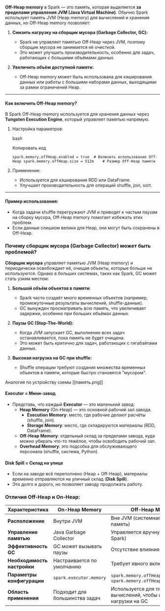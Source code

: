 **Off-Heap memory** в Spark — это память, которая выделяется **за пределами управления JVM (Java Virtual Machine)**. Обычно Spark использует память JVM (Heap memory) для вычислений и хранения данных, но Off-Heap memory позволяет:

1. **Снизить нагрузку на сборщик мусора (Garbage Collector, GC):**
    
    - Spark не управляет памятью Off-Heap через JVM, поэтому сборщик мусора не занимается её очисткой.
    - Это может улучшить производительность, особенно для задач, работающих с большими объёмами данных.
2. **Увеличить объём доступной памяти:**
    
    - Off-Heap memory может быть использована для кэширования данных или работы с большими наборами данных, выходящими за рамки ограничений Heap.

---

#### **Как включить Off-Heap memory?**

В Spark Off-Heap memory используется для хранения данных через **Tungsten Execution Engine**, который управляет памятью напрямую.

1. Настройка параметров:
    
    bash
    
    Копировать код
    
    `spark.memory.offHeap.enabled = true  # Включить использование Off-Heap spark.memory.offHeap.size = 512m    # Размер Off-Heap памяти`
    
2. Применение:
    
    - Используется для кэширования RDD или DataFrame.
    - Улучшает производительность для операций shuffle, join, sort.

---

#### **Пример использования:**

- Когда задачи shuffle перегружают JVM и приводят к частым паузам на сборку мусора, Off-Heap memory помогает избежать этих проблем.
- Если данные слишком велики для Heap, они могут быть сохранены в Off-Heap.

### **Почему сборщик мусора (Garbage Collector) может быть проблемой?**

**Сборщик мусора** управляет памятью JVM (Heap memory) и периодически освобождает её, очищая объекты, которые больше не используются. Однако в больших системах, таких как Spark, GC может стать узким местом:

1. **Большой объём объектов в памяти:**
    
    - Spark часто создаёт много временных объектов (например, промежуточные результаты вычислений, shuffle-данные).
    - GC вынужден просматривать всю память, что увеличивает задержки, особенно при больших объёмах данных.
2. **Паузы GC (Stop-The-World):**
    
    - Когда JVM запускает GC, выполнение всех задач останавливается, пока память не будет очищена.
    - Это может быть критично для задач, работающих с гигабайтами данных.
3. **Высокая нагрузка на GC при shuffle:**
    
    - Shuffle операции требуют создания множества временных объектов в памяти, которые быстро становятся "мусором".

Аналогия по устройству схемы [[память.png]]

#### **Executor = Мини-завод**

- Представь, что каждый **Executor** — это маленький завод:
    - **Heap Memory** (On-Heap) — это основной рабочий зал завода.
        - **Execution Memory**: место, где рабочие делают расчёты (shuffle, join).
        - **Storage Memory**: место, где складируются материалы (RDD, DataFrame).
    - **Off-Heap Memory**: отдельный склад за пределами завода, куда можно убирать что-то тяжёлое, чтобы освободить рабочий зал.
    - **Overhead Memory**: это подсобка для обслуживающего персонала (shuffle, система, Python).

#### **Disk Spill = Склад на улице**

- Если на заводе всё переполнено (Heap + Off-Heap), материалы временно отправляются на уличный склад (**Disk Spill**).
- Это долго и дорого, но позволяет заводу продолжать работу.

### **Отличия Off-Heap и On-Heap:**

| Характеристика              | On-Heap Memory                 | Off-Heap Memory                                                    |
| --------------------------- | ------------------------------ | ------------------------------------------------------------------ |
| **Расположение**            | Внутри JVM                     | Вне JVM (системная нативная память)                                |
| **Управление памятью**      | Java Garbage Collector         | Управляется вручную (через Spark)                                  |
| **Эффективность GC**        | GC может вызывать паузы        | Отсутствие влияния GC                                              |
| **Необходимость настройки** | Настраивается по умолчанию     | Требует явного включения                                           |
| **Параметры конфигурации**  | `spark.executor.memory`        | `spark.memory.offHeap.enabled=true`, `spark.memory.offHeap.size`   |
| **Область применения**      | Подходит для большинства задач | Используется для тяжёлых вычислений, чтобы избежать нагрузки на GC |

